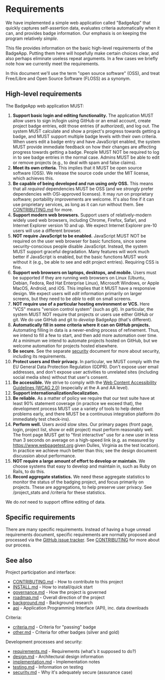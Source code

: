 # Requirements

<!-- SPDX-License-Identifier: (MIT OR CC-BY-3.0+) -->

We have implemented a simple web application called "BadgeApp" that
quickly captures self-assertion data, evaluates criteria automatically
when it can, and provides badge information.
Our emphasis is on keeping the program relatively *simple*.

This file provides information on the basic high-level requirements
of the BadgeApp.  Putting them here will hopefully make certain choices
clear, and also perhaps eliminate useless repeat arguments.
In a few cases we briefly note how we currently meet the requirements.

In this document we'll use the term "open source software" (OSS),
and treat Free/Libre and Open Source Software (FLOSS) as a synonym.

## High-level requirements

The BadgeApp web application MUST:

1. **Support basic login and editing functionality.**
   The application MUST
   allow users to sign in/login using GitHub or an email account,
   create project badge entries, edit those entries (if authorized),
   and log out.
   The system MUST calculate and show a project's progress
   towards getting a badge, and MUST support multiple badge levels
   with their own criteria.
   When users edit a badge entry and have JavaScript enabled, the system MUST
   provide immediate feedback on how their changes are affecting progress
   towards getting a badge.
   People MUST NOT be required to log in to see badge entries
   in the normal case.
   Admins MUST be able to edit or remove projects (e.g., to deal with
   spam and false claims).
2. **Meet its own criteria.**
   This implies that it MUST be open source software
   (OSS).  We release the source code
   under the MIT license, which achieves this.
3. **Be capable of being developed and run using *only* OSS.**
   This means that all *required* dependencies MUST be OSS
   (and we *strongly* prefer dependencies with OSI-approved licenses).
   It may *run* on proprietary software; portability improvements are welcome.
   It's also fine if it can use proprietary services, as long as it can
   *run* without them.
   See [CONTRIBUTING.md](../CONTRIBUTING.md) for more.
4. **Support modern web browsers.**
   Support users of relatively-modern widely used web browsers, including
   Chrome, Firefox, Safari, and Internet Explorer version 10 and up.
   We expect Internet Explorer pre-10 users will use a different browser.
5. **NOT require JavaScript to be enabled.**
   JavaScript MUST NOT be required on the user web browser for basic
   functions, since some security-conscious people disable JavaScript.
   Instead, the system MUST support graceful degradation.
   Many features will work much better if JavaScript is enabled, but the
   basic functions MUST work without it (e.g., be able to see and
   edit project entries).  Requiring CSS is fine.
6. **Support web browsers on laptops, desktops, and mobile.**
   Users must be supported if they are running web browsers on
   Linux (Ubuntu, Debian, Fedora, Red Hat Enterprise Linux),
   Microsoft Windows, or Apple MacOS, Android, and iOS.
   This implies that it MUST have a responsive design.
   We expect users will *edit* information primarily on larger screens,
   but they need to be *able* to edit on small screens.
7. **NOT require use of a particular hosting environment or VCS.**
   Here "VCS" means "version control system" (such as git).
   In particular, the system MUST NOT require that
   projects or users use either GitHub or git.
   We do use GitHub and git to *develop* BadgeApp (that's different).
8. **Automatically fill in some criteria where it can on GitHub projects.**
   Automating filling in data is a never-ending
   process of refinement.
   Thus, we intend to fill a few to start, and then
   add more automation over time.
   At a minimum we intend to automate projects hosted on GitHub, but
   we welcome automation for projects hosted elsewhere.
9. **Be secure.**  See the separate
   [security](security.md) document for more about security, including
   its requirements.
10. **Protect users and their privacy.**  In particular, we MUST
   comply with the EU General Data Protection Regulation (GDPR).
   Don't expose user email addresses,
   and don't expose user activities to unrelated sites
   (including social media sites) without that user's consent.
11. **Be accessible.**
   We strive to comply with the
   <a href="https://www.w3.org/TR/WCAG20/">Web Content Accessibility
   Guidelines (WCAG 2.0)</a> (especially at the A and AA level).
12. **Support internationalization/localization.**
13. **Be reliable.**
   As a matter of policy we require that our test suite
   have at least 90% statement coverage (in practice we exceed that),
   the development process MUST use a variety of tools
   to help detect problems early, and there MUST be a continuous
   integration platform (to immediately test check-ins).
14. **Perform well.**  Users avoid slow sites.
   Our primary pages (front page, login, project list, show or edit
   project) must perform reasonably well.
   The front page MUST get to "first interactive" use for a new user
   in less than 3 seconds on average on a high-speed link
   (e.g. as measured by https://www.webpagetest.org given Dulles, Virginia
   as the test location).  In practice we achieve much better than this;
   see the design document discussion about performance.
15. **NOT require a large amount of effort to develop or maintain.**
   We choose systems that easy to develop and maintain in, such as
   Ruby on Rails, to do this.
16. **Record aggregate statistics.**
   We need these aggregate statistics to monitor the
   status of the badging project, and focus primarily on projects.
   These are aggregations, to help preserve user privacy.
   See /project_stats and /criteria for these statistics.

We do *not* need to support offline editing of data.

## Specific requirements

There are many specific requirements.
Instead of having a huge unread requirements document,
specific requirements are normally proposed and processed via the
[GitHub issue tracker](https://github.com/coreinfrastructure/best-practices-badge/issues).
See [CONTRIBUTING](../CONTRIBUTING.md) for more about our process.

## See also

Project participation and interface:

* [CONTRIBUTING.md](../CONTRIBUTING.md) - How to contribute to this project
* [INSTALL.md](INSTALL.md) - How to install/quick start
* [governance.md](governance.md) - How the project is governed
* [roadmap.md](roadmap.md) - Overall direction of the project
* [background.md](background.md) - Background research
* [api](api.md) - Application Programming Interface (API), inc. data downloads

Criteria:

* [criteria.md](criteria.md) - Criteria for "passing" badge
* [other.md](other.md) - Criteria for other badges (silver and gold)

Development processes and security:

* [requirements.md](requirements.md) - Requirements (what's it supposed to do?)
* [design.md](design.md) - Architectural design information
* [implementation.md](implementation.md) - Implementation notes
* [testing.md](testing.md) - Information on testing
* [security.md](security.md) - Why it's adequately secure (assurance case)
